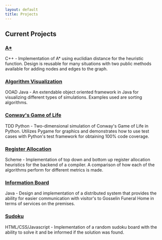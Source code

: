 ```yaml
---
layout: default
title: Projects
---
```


## Current Projects

### <a href="/Projects/Astar">A\*</a>
C++ - Implementation of A* using euclidian distance for the heuristic function.
Design is reusable for many situations with two public methods available
for adding nodes and edges to the graph.

### <a href="/Projects/AlgorithmVisualization">Algorithm Visualization</a>
OOAD Java - An extendable object oriented framework in Java for visualizing
different types of simulations. Examples used are sorting algorithms.

### <a href="/Projects/GameOfLife">Conway's Game of Life</a>
TDD Python - Two-dimensional simulation of Conway's Game of Life in Python.
Utilizes Pygame for graphics and demonstrates how to use test cases with
Python's test framework for obtaining 100% code coverage.

### <a href="/Projects/RegisterAllocation">Register Allocation</a>
Scheme - Implementation of top down and bottom up register allocation
heuristics for the backend of a compiler. A comparison of how each of the
algorithms perform for different metrics is made.

### <a href="/Projects/InformationBoard">Information Board</a>
Java - Design and implementation of a distributed system that provides the
ability for easier communication with visitor's to Gosselin Funeral Home in
terms of services on the premises.

### <a href="/Projects/Sudoku">Sudoku</a>
HTML/CSS/Javascript - Implementation of a random sudoku board with the ability
to solve it and be informed if the solution was found.
